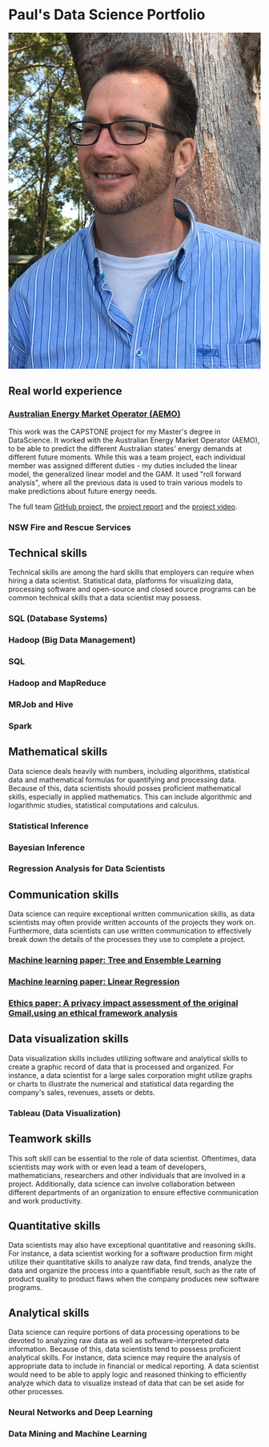 # Paul's Data Science Portfolio
![](https://github.com/PaulJohnCronin/PJC_DS_Portfolio/blob/main/images/IMG-1446.JPG)

## Real world experience

### [Australian Energy Market Operator (AEMO)](https://github.com/the-rahul-kumar/UNSW-Group-C-Project/tree/main/src/Paul)

This work was the CAPSTONE project for my Master's degree in DataScience.  It worked with the Australian Energy Market Operator (AEMO), to be able to predict the different Australian states' energy demands at different future moments.  While this was a team project, each individual member was assigned different duties - my duties included the linear model, the generalized linear model and the GAM.  It used "roll forward analysis", where all the previous data is used to train various models to make predictions about future energy needs.

The full team [GitHub project](https://github.com/the-rahul-kumar/UNSW-Group-C-Project), the [project report](https://github.com/PaulJohnCronin/PJC_DS_Portfolio/blob/main/Group_C_Report_Final%20(1).pdf) and the [project video](https://drive.google.com/file/d/17lH55OcZgZFSQASOmtW-DFPQAxeGVmHM/view?usp=share_link).

### NSW Fire and Rescue Services

## Technical skills

Technical skills are among the hard skills that employers can require when hiring a data scientist. Statistical data, platforms for visualizing data, processing software and open-source and closed source programs can be common technical skills that a data scientist may possess.

### SQL (Database Systems)
### Hadoop (Big Data Management)
### SQL
### Hadoop and MapReduce
### MRJob and Hive
### Spark

## Mathematical skills

Data science deals heavily with numbers, including algorithms, statistical data and mathematical formulas for quantifying and processing data. Because of this, data scientists should posses proficient mathematical skills, especially in applied mathematics. This can include algorithmic and logarithmic studies, statistical computations and calculus.

### Statistical Inference
### Bayesian Inference
### Regression Analysis for Data Scientists

## Communication skills

Data science can require exceptional written communication skills, as data scientists may often provide written accounts of the projects they work on. Furthermore, data scientists can use written communication to effectively break down the details of the processes they use to complete a project.

### [Machine learning paper: Tree and Ensemble Learning](https://github.com/PaulJohnCronin/PJC_DS_Portfolio/blob/main/Tree%20and%20Ensemble%20Learning.pdf)
### [Machine learning paper: Linear Regression](https://github.com/PaulJohnCronin/PJC_DS_Portfolio/blob/main/Data%20Processing%20and%20Linear%20Regression.pdf)
### [Ethics paper: A privacy impact assessment of the original Gmail,using an ethical framework analysis](https://github.com/PaulJohnCronin/PJC_DS_Portfolio/blob/main/A%20privacy%20impact%20assessment%20of%20the%20original%20Gmail%2C%20using%20an%20ethical%20framework%20analysis.pdf) 

## Data visualization skills

Data visualization skills includes utilizing software and analytical skills to create a graphic record of data that is processed and organized. For instance, a data scientist for a large sales corporation might utilize graphs or charts to illustrate the numerical and statistical data regarding the company's sales, revenues, assets or debts.

### Tableau (Data Visualization)

## Teamwork skills

This soft skill can be essential to the role of data scientist. Oftentimes, data scientists may work with or even lead a team of developers, mathematicians, researchers and other individuals that are involved in a project. Additionally, data science can involve collaboration between different departments of an organization to ensure effective communication and work productivity.

## Quantitative skills

Data scientists may also have exceptional quantitative and reasoning skills. For instance, a data scientist working for a software production firm might utilize their quantitative skills to analyze raw data, find trends, analyze the data and organize the process into a quantifiable result, such as the rate of product quality to product flaws when the company produces new software programs.

## Analytical skills

Data science can require portions of data processing operations to be devoted to analyzing raw data as well as software-interpreted data information. Because of this, data scientists tend to possess proficient analytical skills. For instance, data science may require the analysis of appropriate data to include in financial or medical reporting. A data scientist would need to be able to apply logic and reasoned thinking to efficiently analyze which data to visualize instead of data that can be set aside for other processes.


### Neural Networks and Deep Learning
### Data Mining and Machine Learning
